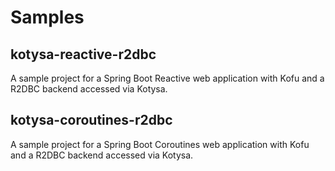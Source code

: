 # Samples

## kotysa-reactive-r2dbc

A sample project for a Spring Boot Reactive web application with Kofu and a R2DBC backend accessed via Kotysa.

## kotysa-coroutines-r2dbc

A sample project for a Spring Boot Coroutines web application with Kofu and a R2DBC backend accessed via Kotysa.
